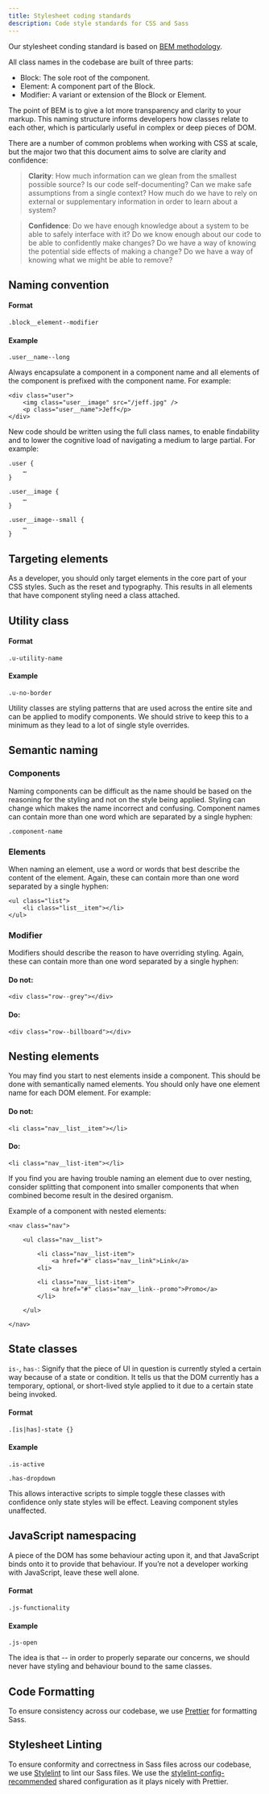 ```yaml
---
title: Stylesheet coding standards
description: Code style standards for CSS and Sass
---
```



Our stylesheet conding standard is based on [BEM methodology](http://getbem.com/).

All class names in the codebase are built of three parts:

- Block: The sole root of the component.
- Element: A component part of the Block.
- Modifier: A variant or extension of the Block or Element.

The point of BEM is to give a lot more transparency and clarity to your
markup. This naming structure informs developers how classes relate to each other,
which is particularly useful in complex or deep pieces of DOM.

There are a number of common problems when working with CSS at scale,
but the major two that this document aims to solve are clarity and
confidence:

> **Clarity**: How much information can we glean from the smallest
> possible source? Is our code self-documenting? Can we make safe
> assumptions from a single context? How much do we have to rely on
> external or supplementary information in order to learn about a
> system?

> **Confidence**: Do we have enough knowledge about a system to be
> able to safely interface with it? Do we know enough about our code
> to be able to confidently make changes? Do we have a way of
> knowing the potential side effects of making a change? Do we have
> a way of knowing what we might be able to remove?

## Naming convention

#### Format

`.block__element--modifier`

#### Example

`.user__name--long`

Always encapsulate a component in a component name and all elements of
the component is prefixed with the component name. For example:

```
<div class="user">
    <img class="user__image" src="/jeff.jpg" />
    <p class="user__name">Jeff</p>
</div>
```

New code should be written using the full class names, to enable findability and to lower the cognitive load of navigating a medium to large partial. For example:

```
.user {
    …
}

.user__image {
    …
}

.user__image--small {
    …
}

```

## Targeting elements

As a developer, you should only target elements in the core part of your
CSS styles. Such as the reset and typography. This results in all
elements that have component styling need a class attached.

## Utility class

#### Format

`.u-utility-name`

#### Example

`.u-no-border`

Utility classes are styling patterns that are used across the entire
site and can be applied to modify components. We should strive to keep
this to a minimum as they lead to a lot of single style overrides.

## Semantic naming

### Components

Naming components can be difficult as the name should be based on the
reasoning for the styling and not on the style being applied. Styling
can change which makes the name incorrect and confusing. Component names
can contain more than one word which are separated by a single hyphen:

`.component-name`

### Elements

When naming an element, use a word or words that best describe the
content of the element. Again, these can contain more than one word
separated by a single hyphen:

```
<ul class="list">
    <li class="list__item"></li>
</ul>
```

### Modifier

Modifiers should describe the reason to have overriding styling. Again,
these can contain more than one word separated by a single hyphen:

#### Do not:

`<div class="row--grey"></div>`

#### Do:

`<div class="row--billboard"></div>`

## Nesting elements

You may find you start to nest elements inside a component. This should
be done with semantically named elements. You should only have one
element name for each DOM element. For example:

#### Do not:

`<li class="nav__list__item"></li>`

#### Do:

`<li class="nav__list-item"></li>`

If you find you are having trouble naming an element due to over
nesting, consider splitting that component into smaller components that
when combined become result in the desired organism.

Example of a component with nested elements:

```
<nav class="nav">

    <ul class="nav__list">

        <li class="nav__list-item">
            <a href="#" class="nav__link">Link</a>
        <li>

        <li class="nav__list-item">
            <a href="#" class="nav__link--promo">Promo</a>
        </li>

    </ul>

</nav>
```

## State classes

`is-`, `has-`: Signify that the piece of UI in question is currently styled
a certain way because of a state or condition. It tells us that the DOM
currently has a temporary, optional, or short-lived style applied to it
due to a certain state being invoked.

#### Format

`.[is|has]-state {}`

#### Example

`.is-active`

`.has-dropdown`

This allows interactive scripts to simple toggle these classes with
confidence only state styles will be effect. Leaving component styles
unaffected.

## JavaScript namespacing

A piece of the DOM has some behaviour acting upon it, and that
JavaScript binds onto it to provide that behaviour. If you’re not a
developer working with JavaScript, leave these well alone.

#### Format

`.js-functionality`

#### Example

`.js-open`

The idea is that -- in order to properly separate our concerns, we
should never have styling and behaviour bound to the same classes.

## Code Formatting

To ensure consistency across our codebase, we use [Prettier](https://github.com/prettier/prettier) for formatting Sass.

## Stylesheet Linting

To ensure conformity and correctness in Sass files across our codebase, we use [Stylelint](https://stylelint.io/) to lint our Sass files. We use the [stylelint-config-recommended](https://github.com/stylelint/stylelint-config-recommended) shared configuration as it plays nicely with Prettier.
